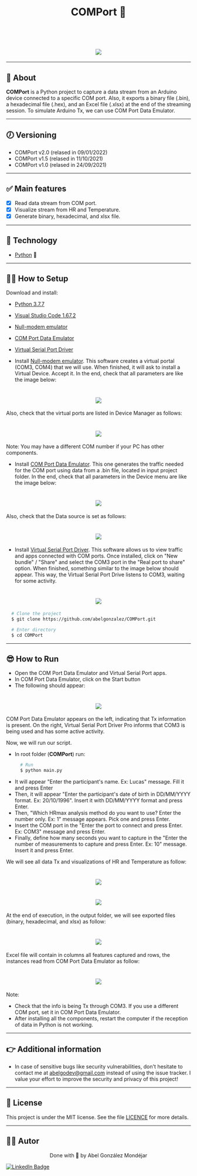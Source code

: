 <h1 align="center">
   <p> COMPort 🐍</p>  
</h1>

<br>

<h1 align="center">
  <img 
    src="./doc/demo.gif"
  />
</h1>

---
## 🧾 About
**COMPort** is a Python project to capture a data stream from an Arduino device connected to a specific COM port. Also, it exports a binary file (.bin), a hexadecimal file (.hex), and an Excel file (.xlsx) at the end of the streaming session. To simulate Arduino Tx, we can use COM Port Data Emulator.

---
## 🕖 Versioning
- COMPort v2.0 (relased in 09/01/2022)
- COMPort v1.5 (relased in 11/10/2021)
- COMPort v1.0 (relased in 24/09/2021)

---
## ✅ Main features
- [x] Read data stream from COM port.
- [x] Visualize stream from HR and Temperature. 
- [x] Generate binary, hexadecimal, and xlsx file.   

---
## 🔧 Technology
- [Python](https://www.python.org/) 💚

---
## 👨‍💻 How to Setup
Download and install: 
 - [Python 3.7.7](https://www.python.org/downloads/release/python-377/)
 - [Visual Studio Code 1.67.2](https://code.visualstudio.com/Download)
 - [Null-modem emulator](https://sourceforge.net/projects/com0com/)
 - [COM Port Data Emulator](https://www.aggsoft.com/com-port-emulator/download.htm)
 - [Virtual Serial Port Driver](https://www.eltima.com/vspd-post-download.html?_ga=2.148845943.135235865.1634060891-52484055.1634060891)
 
 - Install [Null-modem emulator](https://sourceforge.net/projects/com0com/). This software creates a virtual portal (COM3, COM4) that we will use. When finished, it will ask to install a Virtual Device. Accept it.
In the end, check that all parameters are like the image below:
<h1 align="center">
  <img 
    src="./doc/nullModem.png"
  />
</h1>

Also, check that the virtual ports are listed in Device Manager as follows:
<h1 align="center">
  <img 
    src="./doc/deviceManager.jpg"
  />
</h1>
Note: You may have a different COM number if your PC has other components.


- Install [COM Port Data Emulator](https://www.aggsoft.com/com-port-emulator/download.htm). This one generates the traffic needed for the COM port using data from a .bin file, located in input project folder.
In the end, check that all parameters in the Device menu are like the image below:
<h1 align="center">
  <img 
    src="./doc/dataEmulator1.png"
  />
</h1>

Also, check that the Data source is set as follows:
<h1 align="center">
  <img 
    src="./doc/dataEmulator2.jpg"
  />
</h1>


- Install [Virtual Serial Port Driver](https://www.eltima.com/vspd-post-download.html?_ga=2.148845943.135235865.1634060891-52484055.1634060891). This software allows us to view traffic and apps connected with COM ports. Once installed, click on "New bundle" / "Share" and select the COM3 port in the "Real port to share" option.
When finished, something similar to the image below should appear. This way, the Virtual Serial Port Drive listens to COM3, waiting for some activity.
<h1 align="center">
  <img 
    src="./doc/virtualSerial.png"
  />
</h1>
 
  
```bash
  # Clone the project
  $ git clone https://github.com/abelgonzalez/COMPort.git
```
```bash
  # Enter directory
  $ cd COMPort
```

 
---
## 😎 How to Run
- Open the COM Port Data Emulator and Virtual Serial Port apps.
- In COM Port Data Emulator, click on the Start button
- The following should appear:
<h1 align="center">
  <img 
    src="./doc/dataTx.png"
  />
</h1>
COM Port Data Emulator appears on the left, indicating that Tx information is present. On the right, Virtual Serial Port Driver Pro informs that COM3 is being used and has some active activity.

Now, we will run our script.
 
- In root folder (**COMPort**) run:
  ```bash
    # Run
    $ python main.py
  ```
- It will appear "Enter the participant's name. Ex: Lucas" message. Fill it and press Enter
- Then, it will appear "Enter the participant's date of birth in DD/MM/YYYY format. Ex: 20/10/1996". Insert it with DD/MM/YYYY format and press Enter.
- Then,  "Which HRmax analysis method do you want to use? Enter the number only. Ex: 1" message appears. Pick one and press Enter.
- Insert the COM port in the "Enter the port to connect and press Enter. Ex: COM3" message and press Enter.
- Finally, define how many seconds you want to capture in the "Enter the number of measurements to capture and press Enter. Ex: 10" message. Insert it and press Enter.


We will see all data Tx and visualizations of HR and Temperature as follow:
<h1 align="center">
  <img 
    src="./doc/dataTx.png"
  />  
</h1>

<h1 align="center">
<img 
    src="./doc/dataVisualization.jpg"
  />
</h1>

At the end of execution, in the output folder, we will see exported files (binary, hexadecimal, and xlsx) as follow:
<h1 align="center">
  <img 
    src="./doc/output.jpg"
  />
</h1>

Excel file will contain in columns all features captured and rows, the instances read from COM Port Data Emulator as follow:
<h1 align="center">
  <img 
    src="./doc/outputXlsx.jpg"
  />
</h1>


Note:
- Check that the info is being Tx through COM3. If you use a different COM port, set it in COM Port Data Emulator.
- After installing all the components, restart the computer if the reception of data in Python is not working.

---
## 👉 Additional information
* In case of sensitive bugs like security vulnerabilities, don't hesitate to contact me at abelgodev@gmail.com instead of using the issue tracker. I value your effort to improve the security and privacy of this project!

---
## 📝 License
This project is under the MIT license. See the file <a href="https://github.com/abelgonzalez/COMPort/LICENSE">LICENCE</a> for more details.

---
## 🧑‍💻 Autor
<p align="center">Done with 💙 by Abel González Mondéjar</p>


[![LinkedIn Badge](https://img.shields.io/badge/-Abel_González_Mondéjar-blue?style=flat-square&logo=Linkedin&logoColor=white&link=https://www.linkedin.com/in/abelgonzalezmondejar/)](https://www.linkedin.com/in/abelgonzalezmondejar/)
